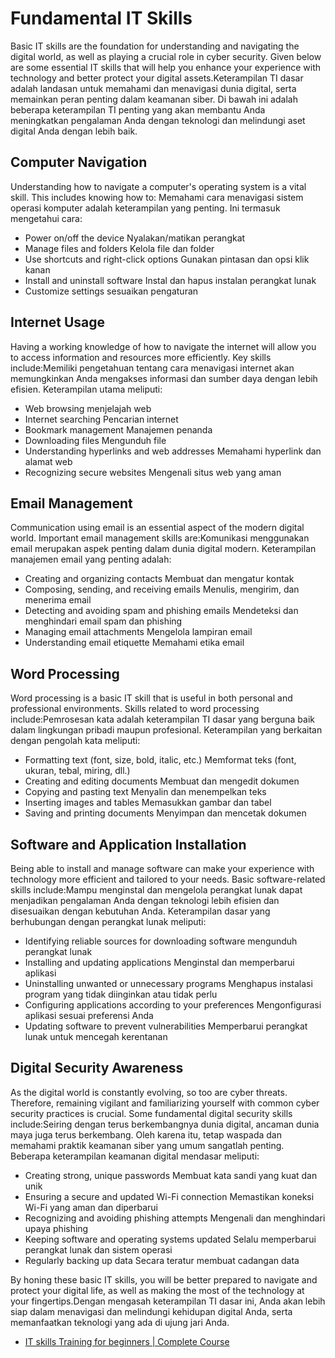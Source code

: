 # Fundamental IT Skills

Basic IT skills are the foundation for understanding and navigating the digital world, as well as playing a crucial role in cyber security. Given below are some essential IT skills that will help you enhance your experience with technology and better protect your digital assets.Keterampilan TI dasar adalah landasan untuk memahami dan menavigasi dunia digital, serta memainkan peran penting dalam keamanan siber. Di bawah ini adalah beberapa keterampilan TI penting yang akan membantu Anda meningkatkan pengalaman Anda dengan teknologi dan melindungi aset digital Anda dengan lebih baik.

## Computer Navigation

Understanding how to navigate a computer's operating system is a vital skill. This includes knowing how to: Memahami cara menavigasi sistem operasi komputer adalah keterampilan yang penting. Ini termasuk mengetahui cara:

- Power on/off the device Nyalakan/matikan perangkat
- Manage files and folders   Kelola file dan folder
- Use shortcuts and right-click options                     Gunakan pintasan dan opsi klik kanan
- Install and uninstall software Instal dan hapus instalan perangkat lunak
- Customize settings      sesuaikan pengaturan

## Internet Usage

Having a working knowledge of how to navigate the internet will allow you to access information and resources more efficiently. Key skills include:Memiliki pengetahuan tentang cara menavigasi internet akan memungkinkan Anda mengakses informasi dan sumber daya dengan lebih efisien. Keterampilan utama meliputi:

- Web browsing menjelajah web
- Internet searching Pencarian internet
- Bookmark management Manajemen penanda
- Downloading files Mengunduh file 
- Understanding hyperlinks and web addresses Memahami hyperlink dan alamat web
- Recognizing secure websites Mengenali situs web yang aman

## Email Management

Communication using email is an essential aspect of the modern digital world. Important email management skills are:Komunikasi menggunakan email merupakan aspek penting dalam dunia digital modern. Keterampilan manajemen email yang penting adalah:

- Creating and organizing contacts Membuat dan mengatur kontak
- Composing, sending, and receiving emails Menulis, mengirim, dan menerima email
- Detecting and avoiding spam and phishing emails Mendeteksi dan menghindari email spam dan phishing
- Managing email attachments Mengelola lampiran email
- Understanding email etiquette Memahami etika email

## Word Processing

Word processing is a basic IT skill that is useful in both personal and professional environments. Skills related to word processing include:Pemrosesan kata adalah keterampilan TI dasar yang berguna baik dalam lingkungan pribadi maupun profesional. Keterampilan yang berkaitan dengan pengolah kata meliputi:

- Formatting text (font, size, bold, italic, etc.) Memformat teks (font, ukuran, tebal, miring, dll.)
- Creating and editing documents Membuat dan mengedit dokumen
- Copying and pasting text Menyalin dan menempelkan teks
- Inserting images and tables Memasukkan gambar dan tabel
- Saving and printing documents Menyimpan dan mencetak dokumen

## Software and Application Installation

Being able to install and manage software can make your experience with technology more efficient and tailored to your needs. Basic software-related skills include:Mampu menginstal dan mengelola perangkat lunak dapat menjadikan pengalaman Anda dengan teknologi lebih efisien dan disesuaikan dengan kebutuhan Anda. Keterampilan dasar yang berhubungan dengan perangkat lunak meliputi:

- Identifying reliable sources for downloading software mengunduh perangkat lunak
- Installing and updating applications Menginstal dan memperbarui aplikasi
- Uninstalling unwanted or unnecessary programs Menghapus instalasi program yang tidak diinginkan atau tidak perlu
- Configuring applications according to your preferences Mengonfigurasi aplikasi sesuai preferensi Anda
- Updating software to prevent vulnerabilities Memperbarui perangkat lunak untuk mencegah kerentanan

## Digital Security Awareness

As the digital world is constantly evolving, so too are cyber threats. Therefore, remaining vigilant and familiarizing yourself with common cyber security practices is crucial. Some fundamental digital security skills include:Seiring dengan terus berkembangnya dunia digital, ancaman dunia maya juga terus berkembang. Oleh karena itu, tetap waspada dan memahami praktik keamanan siber yang umum sangatlah penting. Beberapa keterampilan keamanan digital mendasar meliputi:

- Creating strong, unique passwords Membuat kata sandi yang kuat dan unik
- Ensuring a secure and updated Wi-Fi connection Memastikan koneksi Wi-Fi yang aman dan diperbarui
- Recognizing and avoiding phishing attempts Mengenali dan menghindari upaya phishing
- Keeping software and operating systems updated Selalu memperbarui perangkat lunak dan sistem operasi
- Regularly backing up data Secara teratur membuat cadangan data

By honing these basic IT skills, you will be better prepared to navigate and protect your digital life, as well as making the most of the technology at your fingertips.Dengan mengasah keterampilan TI dasar ini, Anda akan lebih siap dalam menavigasi dan melindungi kehidupan digital Anda, serta memanfaatkan teknologi yang ada di ujung jari Anda.

- [IT skills Training for beginners | Complete Course](https://www.youtube.com/watch?v=On6dsIp5yw0)
